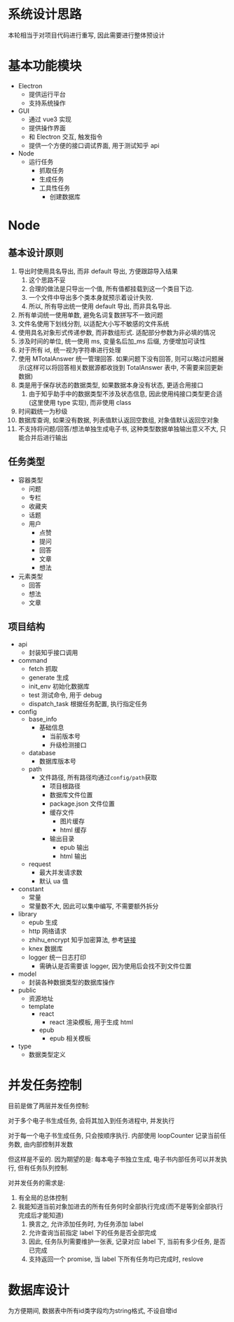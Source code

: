 # 系统设计思路

本轮相当于对项目代码进行重写, 因此需要进行整体预设计

# 基本功能模块

- Electron
  - 提供运行平台
  - 支持系统操作
- GUI
  - 通过 vue3 实现
  - 提供操作界面
  - 和 Electron 交互, 触发指令
  - 提供一个方便的接口调试界面, 用于测试知乎 api
- Node
  - 运行任务
    - 抓取任务
    - 生成任务
    - 工具性任务
      - 创建数据库

# Node

## 基本设计原则

1.  导出时使用具名导出, 而非 default 导出, 方便跟踪导入结果
    1.  这个思路不妥
    2.  合理的做法是只导出一个值, 所有值都挂载到这一个类目下边.
    3.  一个文件中导出多个类本身就预示着设计失败.
    4.  所以, 所有导出统一使用 default 导出, 而非具名导出.
2.  所有单词统一使用单数, 避免名词复数拼写不一致问题
3.  文件名使用下划线分割, 以适配大小写不敏感的文件系统
4.  使用具名对象形式传递参数, 而非数组形式. 适配部分参数为非必填的情况
5.  涉及时间的单位, 统一使用 ms, 变量名后加\_ms 后缀, 方便增加可读性
6.  对于所有 id, 统一视为字符串进行处理
7.  使用 MTotalAnswer 统一管理回答. 如果问题下没有回答, 则可以略过问题展示(这样可以将回答相关数据源都收拢到 TotalAnswer 表中, 不需要来回更新数据)
8.  类是用于保存状态的数据类型, 如果数据本身没有状态, 更适合用接口
    1.  由于知乎助手中的数据类型不涉及状态信息, 因此使用纯接口类型更合适(这里使用 type 实现), 而非使用 class
9.  时间戳统一为秒级
10. 数据库查询, 如果没有数据, 列表值默认返回空数组, 对象值默认返回空对象
11. 不支持将问题/回答/想法单独生成电子书, 这种类型数据单独输出意义不大, 只能合并后进行输出

## 任务类型

- 容器类型
  - 问题
  - 专栏
  - 收藏夹
  - 话题
  - 用户
    - 点赞
    - 提问
    - 回答
    - 文章
    - 想法
- 元素类型
  - 回答
  - 想法
  - 文章

## 项目结构

- api
  - 封装知乎接口调用
- command
  - fetch 抓取
  - generate 生成
  - init_env 初始化数据库
  - test 测试命令, 用于 debug
  - dispatch_task 根据任务配置, 执行指定任务
- config
  - base_info
    - 基础信息
      - 当前版本号
      - 升级检测接口
  - database
    - 数据库版本号
  - path
    - 文件路径, 所有路径均通过`config/path`获取
      - 项目根路径
      - 数据库文件位置
      - package.json 文件位置
      - 缓存文件
        - 图片缓存
        - html 缓存
      - 输出目录
        - epub 输出
        - html 输出
  - request
    - 最大并发请求数
    - 默认 ua 值
- constant
  - 常量
  - 常量数不大, 因此可以集中编写, 不需要额外拆分
- library
  - epub 生成
  - http 网络请求
  - zhihu_encrypt 知乎加密算法, 参考[链接](https://github.com/niudai/VSCode-Zhihu/blob/master/src/util/g_encrypt.js)
  - knex 数据库
  - logger 统一日志打印
    - 需确认是否需要该 logger, 因为使用后会找不到文件位置
- model
  - 封装各种数据类型的数据库操作
- public
  - 资源地址
  - template
    - react
      - react 渲染模板, 用于生成 html
    - epub
      - epub 相关模板
- type
  - 数据类型定义

# 并发任务控制

目前是做了两层并发任务控制:

对于多个电子书生成任务, 会将其加入到任务进程中, 并发执行

对于每一个电子书生成任务, 只会按顺序执行. 内部使用 loopCounter 记录当前任务数, 由内部控制并发数

但这样是不妥的. 因为期望的是: 每本电子书独立生成, 电子书内部任务可以并发执行, 但有任务队列控制.

对并发任务的需求是:

1.  有全局的总体控制
2.  我能知道当前对象加进去的所有任务何时全部执行完成(而不是等到全部执行完成后才能知道)
    1.  换言之, 允许添加任务时, 为任务添加 label
    2.  允许查询当前指定 label 下的任务是否全部完成
    3.  因此, 任务队列需要维护一张表, 记录对应 label 下, 当前有多少任务, 是否已完成
    4.  支持返回一个 promise, 当 label 下所有任务均已完成时, reslove


# 数据库设计

为方便期间, 数据表中所有id类字段均为string格式, 不设自增id